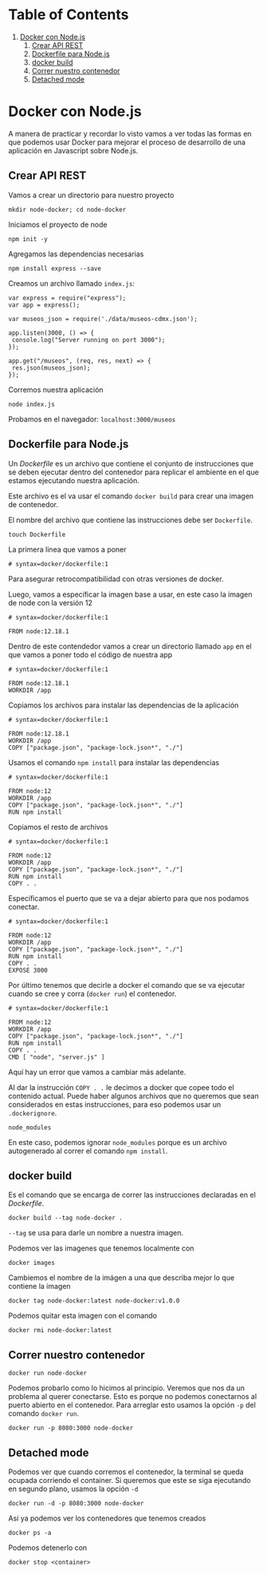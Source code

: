 # Table of Contents

1.  [Docker con Node.js](#org8d44e2f)
    1.  [Crear API REST](#org7efbe8d)
    2.  [Dockerfile para Node.js](#org1b04045)
    3.  [docker build](#orgf5aff13)
    4.  [Correr nuestro contenedor](#orgeaad652)
    5.  [Detached mode](#orgdd83c1c)


<a id="org8d44e2f"></a>

# Docker con Node.js

A manera de practicar y recordar lo visto vamos a ver todas las formas en que podemos usar Docker para mejorar el proceso de desarrollo de una aplicación en Javascript sobre Node.js.


<a id="org7efbe8d"></a>

## Crear API REST

Vamos a crear un directorio para nuestro proyecto

    mkdir node-docker; cd node-docker

Iniciamos el proyecto de node

    npm init -y

Agregamos las dependencias necesarias

    npm install express --save

Creamos un archivo llamado `index.js`:

    var express = require("express");
    var app = express();
    
    var museos_json = require('./data/museos-cdmx.json');
    
    app.listen(3000, () => {
     console.log("Server running on port 3000");
    });
    
    app.get("/museos", (req, res, next) => {
     res.json(museos_json);
    });

Corremos nuestra aplicación

    node index.js

Probamos en el navegador: `localhost:3000/museos`


<a id="org1b04045"></a>

## Dockerfile para Node.js

Un *Dockerfile* es un archivo que contiene el conjunto de instrucciones que se deben ejecutar dentro del contenedor para replicar el ambiente en el que estamos ejecutando nuestra aplicación.

Este archivo es el va usar el comando `docker build` para crear una imagen de contenedor.

El nombre del archivo que contiene las instrucciones debe ser `Dockerfile`.

    touch Dockerfile

La primera linea que vamos a poner

    # syntax=docker/dockerfile:1

Para asegurar retrocompatibilidad con otras versiones de docker.

Luego, vamos a especificar la imagen base a usar, en este caso la imagen de node con la versión 12

    # syntax=docker/dockerfile:1
    
    FROM node:12.18.1

Dentro de este contendedor vamos a crear un directorio llamado `app` en el que vamos a poner todo el código de nuestra app

    # syntax=docker/dockerfile:1
    
    FROM node:12.18.1
    WORKDIR /app

Copiamos los archivos para instalar las dependencias de la aplicación

    # syntax=docker/dockerfile:1
    
    FROM node:12.18.1
    WORKDIR /app
    COPY ["package.json", "package-lock.json*", "./"]

Usamos el comando `npm install` para instalar las dependencias

    # syntax=docker/dockerfile:1
    
    FROM node:12
    WORKDIR /app
    COPY ["package.json", "package-lock.json*", "./"]
    RUN npm install

Copiamos el resto de archivos

    # syntax=docker/dockerfile:1
    
    FROM node:12
    WORKDIR /app
    COPY ["package.json", "package-lock.json*", "./"]
    RUN npm install
    COPY . .

Especificamos el puerto que se va a dejar abierto para que nos podamos conectar.

    # syntax=docker/dockerfile:1
    
    FROM node:12
    WORKDIR /app
    COPY ["package.json", "package-lock.json*", "./"]
    RUN npm install
    COPY . .
    EXPOSE 3000

Por último tenemos que decirle a docker el comando que se va ejecutar cuando se cree y corra (`docker run`) el contenedor.

    # syntax=docker/dockerfile:1
    
    FROM node:12
    WORKDIR /app
    COPY ["package.json", "package-lock.json*", "./"]
    RUN npm install
    COPY . .
    CMD [ "node", "server.js" ]

Aquí hay un error que vamos a cambiar más adelante.

Al dar la instrucción `COPY . .` le decimos a docker que copee todo el contenido actual. Puede haber algunos archivos que no queremos que sean considerados en estas instrucciones, para eso podemos usar un `.dockerignore`.

    node_modules

En este caso, podemos ignorar `node_modules` porque es un archivo autogenerado al correr el comando `npm install`.


<a id="orgf5aff13"></a>

## docker build

Es el comando que se encarga de correr las instrucciones declaradas en el *Dockerfile*.

    docker build --tag node-docker .

`--tag` se usa para darle un nombre a nuestra imagen.

Podemos ver las imagenes que tenemos localmente con

    docker images

Cambiemos el nombre de la imágen a una que describa mejor lo que contiene la imagen

    docker tag node-docker:latest node-docker:v1.0.0

Podemos quitar esta imagen con el comando

    docker rmi node-docker:latest


<a id="orgeaad652"></a>

## Correr nuestro contenedor

    docker run node-docker

Podemos probarlo como lo hicimos al principio.
Veremos que nos da un problema al querer conectarse.
Esto es porque no podemos conectarnos al puerto abierto en el contenedor.
Para arreglar esto usamos la opción `-p` del comando `docker run`.

    docker run -p 8080:3000 node-docker


<a id="orgdd83c1c"></a>

## Detached mode

Podemos ver que cuando corremos el contenedor, la terminal se queda ocupada corriendo el container.
Si queremos que este se siga ejecutando en segundo plano, usamos la opción `-d`

    docker run -d -p 8080:3000 node-docker

Así ya podemos ver los contenedores que tenemos creados

    docker ps -a

Podemos detenerlo con

    docker stop <container>

